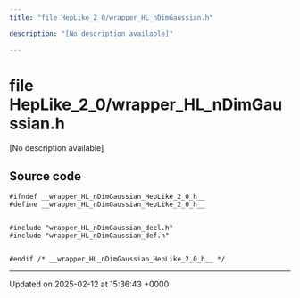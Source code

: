 ```yaml
---
title: "file HepLike_2_0/wrapper_HL_nDimGaussian.h"

description: "[No description available]"

---
```


# file HepLike_2_0/wrapper_HL_nDimGaussian.h

[No description available]




## Source code

```
#ifndef __wrapper_HL_nDimGaussian_HepLike_2_0_h__
#define __wrapper_HL_nDimGaussian_HepLike_2_0_h__


#include "wrapper_HL_nDimGaussian_decl.h"
#include "wrapper_HL_nDimGaussian_def.h"


#endif /* __wrapper_HL_nDimGaussian_HepLike_2_0_h__ */
```


-------------------------------

Updated on 2025-02-12 at 15:36:43 +0000
